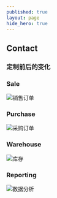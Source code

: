 ```yaml
---
published: true
layout: page
hide_hero: true
---
```


## Contact


### 定制前后的变化

### Sale

![销售订单]()

### Purchase

![采购订单]()

### Warehouse
![库存]()

### Reporting

![数据分析]()
